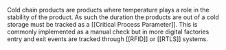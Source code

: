 Cold chain products are products where temperature plays a role in the stability of the product. As such the duration the products are out of a cold storage must be tracked as a [[Critical Process Parameter]]. This is commonly implemented as a manual check but in more digital factories entry and exit events are tracked through [[RFID]] or [[RTLS]] systems.